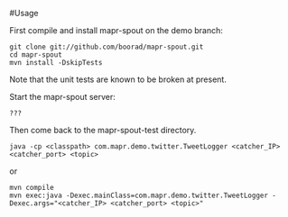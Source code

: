 #Usage

First compile and install mapr-spout on the demo branch:

    git clone git://github.com/boorad/mapr-spout.git
    cd mapr-spout
    mvn install -DskipTests

Note that the unit tests are known to be broken at present.

Start the mapr-spout server:

    ???

Then come back to the mapr-spout-test directory.

    java -cp <classpath> com.mapr.demo.twitter.TweetLogger <catcher_IP> <catcher_port> <topic>

or

    mvn compile
    mvn exec:java -Dexec.mainClass=com.mapr.demo.twitter.TweetLogger -Dexec.args="<catcher_IP> <catcher_port> <topic>"
